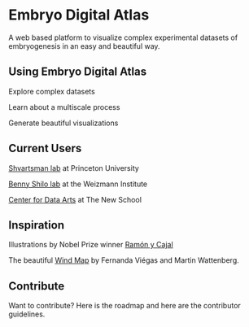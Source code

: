 # Embryo Digital Atlas

A web based platform to visualize complex experimental datasets of embryogenesis in an easy and beautiful way.

## Using Embryo Digital Atlas

Explore complex datasets

Learn about a multiscale process

Generate beautiful visualizations

## Current Users

[Shvartsman lab](http://shvartsmanlab.com/) at Princeton University

[Benny Shilo lab](http://shilolabweb.weizmann.ac.il/) at the Weizmann Institute

[Center for Data Arts](http://www.newschool.edu/center-for-data-arts/) at The New School

## Inspiration

Illustrations by Nobel Prize winner [Ramón y Cajal](https://www.newscientist.com/article/mg23331090-100-early-sketches-of-the-brain-show-ramn-y-cajals-artistic-genius/)

The beautiful [Wind Map](http://hint.fm/wind/) by Fernanda Viégas and Martin Wattenberg.

## Contribute

Want to contribute? Here is the roadmap and here are the contributor guidelines.
